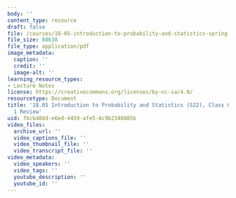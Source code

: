 ```yaml
---
body: ''
content_type: resource
draft: false
file: /courses/18-05-introduction-to-probability-and-statistics-spring-2022/mit18_05_s22_lec08.pdf
file_size: 88638
file_type: application/pdf
image_metadata:
  caption: ''
  credit: ''
  image-alt: ''
learning_resource_types:
- Lecture Notes
license: https://creativecommons.org/licenses/by-nc-sa/4.0/
resourcetype: Document
title: '18.05 Introduction to Probability and Statistics (S22), Class 08 Slides: Exam
  1 Review'
uid: fbcb488d-e6ed-4459-afe5-6c9b2340885b
video_files:
  archive_url: ''
  video_captions_file: ''
  video_thumbnail_file: ''
  video_transcript_file: ''
video_metadata:
  video_speakers: ''
  video_tags: ''
  youtube_description: ''
  youtube_id: ''
---
```

